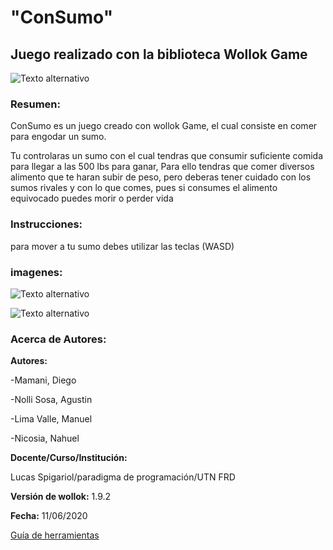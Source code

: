 # "ConSumo" 

## Juego realizado con la biblioteca Wollok Game

![Texto alternativo](http://imgfz.com/i/fL8cnyx.jpeg)

### Resumen: 
ConSumo es un juego creado con wollok Game, el cual consiste en comer para engodar un sumo.

Tu controlaras un sumo con el cual tendras que consumir suficiente comida para llegar a las 500 lbs para ganar,
Para ello tendras que comer diversos alimento que te haran subir de peso, pero deberas tener cuidado con los sumos rivales y con lo que comes, pues si consumes el alimento equivocado puedes morir o perder vida


### Instrucciones:
 para mover a tu sumo debes utilizar las teclas (WASD)
### imagenes:

![Texto alternativo](http://imgfz.com/i/dSvV3y9.png)

![Texto alternativo](http://imgfz.com/i/DM5BnyH.png)

### **Acerca de Autores:**
 **Autores:**

-Mamani, Diego

-Nolli Sosa, Agustin

-Lima Valle, Manuel

-Nicosia, Nahuel

**Docente/Curso/Institución:**

Lucas Spigariol/paradigma de programación/UTN FRD

**Versión de wollok:**
1.9.2

**Fecha:**
 11/06/2020

[Guía de herramientas](https://www.wollok.org/documentacion/conceptos/)

